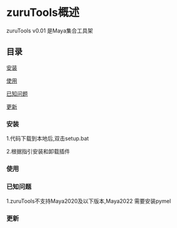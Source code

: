 # zuruTools概述

zuruTools v0.01 是Maya集合工具架

## 目录

[安装](###安装)

[使用](###使用)

[已知问题](###问题)

[更新](###更新)


### 安装

1.代码下载到本地后,双击setup.bat

2.根据指引安装和卸载插件

### 使用


### 已知问题
1.zuruTools不支持Maya2020及以下版本,Maya2022 需要安装pymel

### 更新
